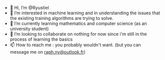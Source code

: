 - 👋 Hi, I’m @Ryustiel
- 👀 I’m interested in machine learning and in understanding the issues that the existing training algorithms are trying to solve.
- 🌱 I’m currently learning mathematics and computer science (as an university student)
- 💞️ I’m looking to collaborate on nothing for now since i'm still in the process of learning the basics
- 📫 How to reach me : you probably wouldn't want. (but you can message me on raph.ny@outlook.fr)

<!---
Ryustiel/Ryustiel is a ✨ special ✨ repository because its `README.md` (this file) appears on your GitHub profile.
You can click the Preview link to take a look at your changes.
--->
